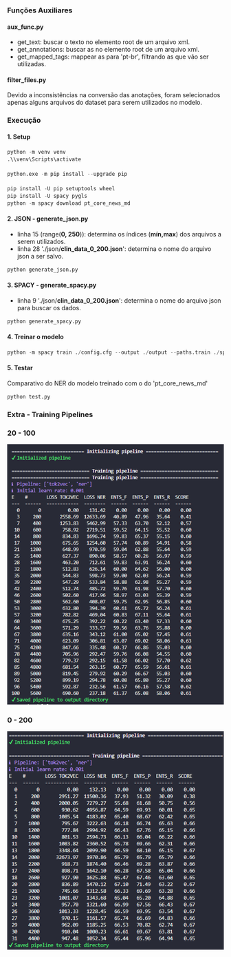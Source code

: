 ### Funções Auxiliares

#### aux_func.py

* get_text: buscar o texto no elemento root de um arquivo xml.
* get_annotations: buscar as <annotations> no elemento root de um arquivo xml.
* get_mapped_tags: mappear as <annotations> para 'pt-br', filtrando as que vão ser utilizadas.

#### filter_files.py

Devido a inconsistências na conversão das anotações, foram selecionados apenas alguns arquivos do dataset para serem utilizados no modelo.


### Execução

#### 1. Setup
```python
python -m venv venv
.\\venv\Scripts\activate

python.exe -m pip install --upgrade pip

pip install -U pip setuptools wheel
pip install -U spacy pygls
python -m spacy download pt_core_news_md
```

#### 2. JSON - generate_json.py

* linha 15 (range(**0, 250**)): determina os índices (**mín,max**) dos arquivos a serem utilizados.
*  linha 28 './json/**clin_data_0_200.json**': determina o nome do arquivo json a ser salvo.

```python
python generate_json.py
```

#### 3. SPACY - generate_spacy.py

* linha 9 './json/**clin_data_0_200.json**': determina o nome do arquivo json para buscar os dados.

```python
python generate_spacy.py
```

#### 4. Treinar o modelo

```python
python -m spacy train ./config.cfg --output ./output --paths.train ./spacy/train.spacy --paths.dev ./spacy/dev.spacy
```

#### 5. Testar

Comparativo do NER do modelo treinado com o do 'pt_core_news_md'

```python
python test.py
```

### Extra - Training Pipelines

### 20 - 100

![Terminal - Pipeline 20 - 100](./images/pipeline_20_100.png)

### 0 - 200

![Terminal - Pipeline 0 - 200](./images/pipeline_0_200.png)